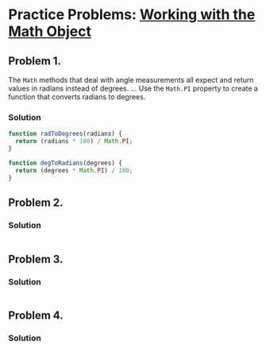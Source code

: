 # Practice Problems: [Working with the Math Object](https://launchschool.com/lessons/0539330a/assignments/f4c06667)


## Problem 1.
The `Math` methods that deal with angle measurements all expect and return values in radians instead of degrees.  ... Use the `Math.PI` property to create a function that converts radians to degrees.

### Solution

```javascript
function radToDegrees(radians) {
  return (radians * 180) / Math.PI;
}

function degToRadians(degrees) {
  return (degrees * Math.PI) / 180;
}
```

## Problem 2.


### Solution

```javascript
```
## Problem 3.

### Solution

```javascript
```

## Problem 4.
### Solution

```javascript
```
